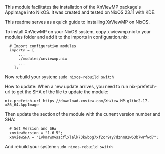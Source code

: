 This module facilitates the installation of the XnViewMP package's AppImage into NixOS. It was created and tested on NixOS 23.11 with KDE.

This readme serves as a quick guide to installing XnViewMP on NixOS.

To install XnViewMP on your NixOS system, copy xnviewmp.nix to your modules folder and add it to the imports in configuration.nix:

```
  # Import configuration modules
  imports = [
      ...
      ./modules/xnviewmp.nix
      ...
    ];                      
```
Now rebuild your system: ```sudo nixos-rebuild switch```

How to update:
When a new update arrives, you need to run nix-prefetch-url to get the SHA of the file to update the module:

```
nix-prefetch-url https://download.xnview.com/XnView_MP.glibc2.17-x86_64.AppImage
```
Then update the section of the module with the current version number and SHA:

```
  # Set Version and SHA
  xnviewVersion = "1.6.5";
  xnviewSHA = "1vkmrwm6sscflxlalk73kwbpg7xf2cr9ay7dznm82w63b7wrfwd7";
```

And rebuild your system: ```sudo nixos-rebuild switch```
